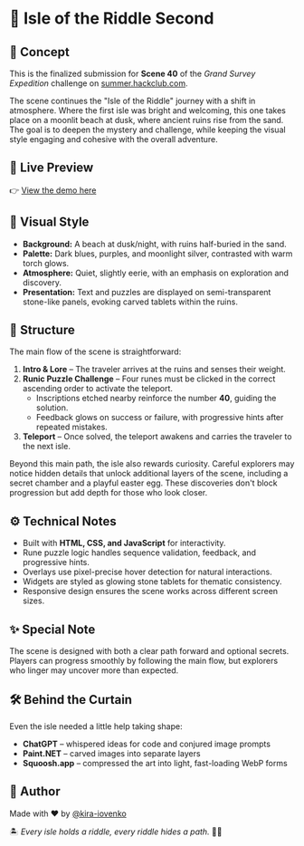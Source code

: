 # 🌙 Isle of the Riddle Second

## 🎨 Concept

This is the finalized submission for **Scene 40** of the *Grand Survey Expedition* challenge on [summer.hackclub.com](https://summer.hackclub.com).  

The scene continues the "Isle of the Riddle" journey with a shift in atmosphere. Where the first isle was bright and welcoming, this one takes place on a moonlit beach at dusk, where ancient ruins rise from the sand. The goal is to deepen the mystery and challenge, while keeping the visual style engaging and cohesive with the overall adventure.

## 🚀 Live Preview

👉 [View the demo here](https://kira-iovenko.github.io/isle_of_riddle_second/)

## 🌌 Visual Style

* **Background:** A beach at dusk/night, with ruins half-buried in the sand.
* **Palette:** Dark blues, purples, and moonlight silver, contrasted with warm torch glows.
* **Atmosphere:** Quiet, slightly eerie, with an emphasis on exploration and discovery.
* **Presentation:** Text and puzzles are displayed on semi-transparent stone-like panels, evoking carved tablets within the ruins.

## 🧩 Structure

The main flow of the scene is straightforward:  
1. **Intro & Lore** – The traveler arrives at the ruins and senses their weight.  
2. **Runic Puzzle Challenge** – Four runes must be clicked in the correct ascending order to activate the teleport.  
   * Inscriptions etched nearby reinforce the number **40**, guiding the solution.  
   * Feedback glows on success or failure, with progressive hints after repeated mistakes.  
3. **Teleport** – Once solved, the teleport awakens and carries the traveler to the next isle.  

Beyond this main path, the isle also rewards curiosity. Careful explorers may notice hidden details that unlock additional layers of the scene, including a secret chamber and a playful easter egg. These discoveries don't block progression but add depth for those who look closer.

## ⚙️ Technical Notes

* Built with **HTML, CSS, and JavaScript** for interactivity.
* Rune puzzle logic handles sequence validation, feedback, and progressive hints.
* Overlays use pixel-precise hover detection for natural interactions.
* Widgets are styled as glowing stone tablets for thematic consistency.
* Responsive design ensures the scene works across different screen sizes.

## ✨ Special Note

The scene is designed with both a clear path forward and optional secrets. Players can progress smoothly by following the main flow, but explorers who linger may uncover more than expected.

## 🛠️ Behind the Curtain

Even the isle needed a little help taking shape:  
* **ChatGPT** – whispered ideas for code and conjured image prompts  
* **Paint.NET** – carved images into separate layers  
* **Squoosh.app** – compressed the art into light, fast-loading WebP forms

## 🙌 Author

Made with ❤️ by [@kira-iovenko](https://github.com/kira-iovenko)

🏝️ *Every isle holds a riddle, every riddle hides a path.* 🧩✨
